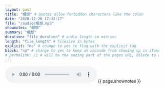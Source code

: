 ```yaml
---
layout: post
title: "眠想" # quotes allow forbidden characters like the colon
date: "2020-12-26 17:32:17"
file: "/audio/眠想.mp3"
shownotes: "眠想"
summary: "眠想"
duration: "file_duration" # audio length in min:sec
length: "file_length" # filesize in bytes
explicit: "no" # change to yes to flag with the explicit tag
block: "no" # change to yes to keep an episode from showing up in iTunes
# permalink: /1 # will be the ending part of the pages URL, delete to default to the title
---
```


<audio controls>
<source src="{{site.url}}{{site.baseurl}}{{ page.file }}" type="audio/x-mp3">
Your browser does not support the audio element.
</audio>
{{ page.shownotes }}
